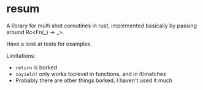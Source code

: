 # resum

A library for multi shot coroutines in rust, implemented basically by passing around Rc<Fn(_) -> _>.

Have a look at tests for examples.

Limitations:
- `return` is borked
- `coyield!` only works toplevel in functions, and in if/matches
- Probably there are other things borked, I haven't used it much
